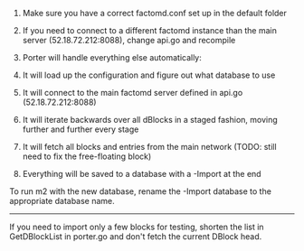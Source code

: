 1) Make sure you have a correct factomd.conf set up in the default folder
2) If you need to connect to a different factomd instance than the main server (52.18.72.212:8088), change api.go and recompile
3) Porter will handle everything else automatically:

1) It will load up the configuration and figure out what database to use
2) It will connect to the main factomd server defined in api.go (52.18.72.212:8088)
3) It will iterate backwards over all dBlocks in a staged fashion, moving further and further every stage
4) It will fetch all blocks and entries from the main network (TODO: still need to fix the free-floating block)
5) Everything will be saved to a database with a -Import at the end

To run m2 with the new database, rename the -Import database to the appropriate database name.

----

If you need to import only a few blocks for testing, shorten the list in GetDBlockList in porter.go and don't fetch the current DBlock head.